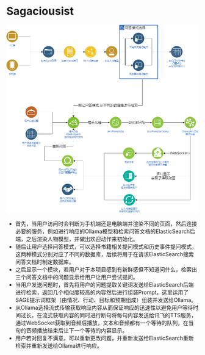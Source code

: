 # Sagaciousist

![readme_image](README.png)

- 首先，当用户访问时会判断为手机端还是电脑端并渲染不同的页面，然后连接必要的服务，例如进行响应的Ollama模型和检索问答文档的ElasticSearch后端，之后渲染人物模型，并做出欢迎动作来初始化。
- 随后让用户选择问答模式，可以选择书籍相关提问模式和历史事件提问模式，这两种模式分别对应了不同的数据库，后续将用于在请求ElasticSearch搜索问答文档时制定数据库。
- 之后显示一个模块，若用户对于本项目感到有新鲜感但不知道问什么，检索出三个问答文档中的问题显示给用户让用户尝试提问。
- 当用户发送问题时，首先将用户的问题提取关键词发送给ElasticSearch后端进行检索，返回几个相似度较高的内容然后进行组装Prompt，这里运用了SAGE提示词框架（由情况、行动、目标和预期组成）组装并发送给Ollama。
- 从Ollama选择流式传输获取响应内容从而保证响应的迅速性以避免用户等待时间过长，在流式获取内容的同时进行断句将每句内容发送给讯飞的TTS服务，通过WebSocket获取到音频后播放，文本和音频都有一个等待的队列，在当句的音频播放结束后让下一个等待的内容显示。
- 用户若对回复不满意，可以重新更改问题，并重新发送给ElasticSearch重新检索并重新发送给Ollama进行响应。
